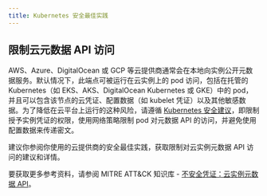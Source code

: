 ```yaml
---
title: Kubernetes 安全最佳实践
---
```


## 限制云元数据 API 访问

AWS、Azure、DigitalOcean 或 GCP 等云提供商通常会在本地向实例公开元数据服务。默认情况下，此端点可被运行在云实例上的 pod 访问，包括在托管的 Kubernetes（如 EKS、AKS、DigitalOcean Kubernetes 或 GKE）中的 pod，并且可以包含该节点的云凭证、配置数据（如 kubelet 凭证）以及其他敏感数据。为了降低在云平台上运行的这种风险，请遵循 [Kubernetes 安全建议](https://kubernetes.io/docs/tasks/administer-cluster/securing-a-cluster/#restricting-cloud-metadata-api-access)，即限制授予实例凭证的权限，使用网络策略限制 pod 对元数据 API 的访问，并避免使用配置数据来传递密文。

建议你参阅你使用的云提供商的安全最佳实践，获取限制对云实例元数据 API 访问的建议和详情。

要获取更多参考资料，请参阅 MITRE ATT&CK 知识库 - [不安全凭证：云实例元数据 API](https://attack.mitre.org/techniques/T1552/005/)。
